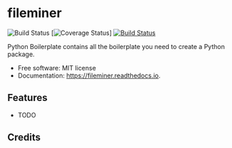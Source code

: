 fileminer
=========

![Build Status](https://github.com/DanSchl/fileminer/workflows/pytesting/badge.svg)
[![Coverage Status](coverage-badge.svg?dummy=8484744)]
[![Build Status](https://app.travis-ci.com/DanSchl/fileminer.svg?branch=main)](https://app.travis-ci.com/DanSchl/fileminer)

Python Boilerplate contains all the boilerplate you need to create a Python package.


* Free software: MIT license
* Documentation: https://fileminer.readthedocs.io.


Features
--------

* TODO

Credits
-------
